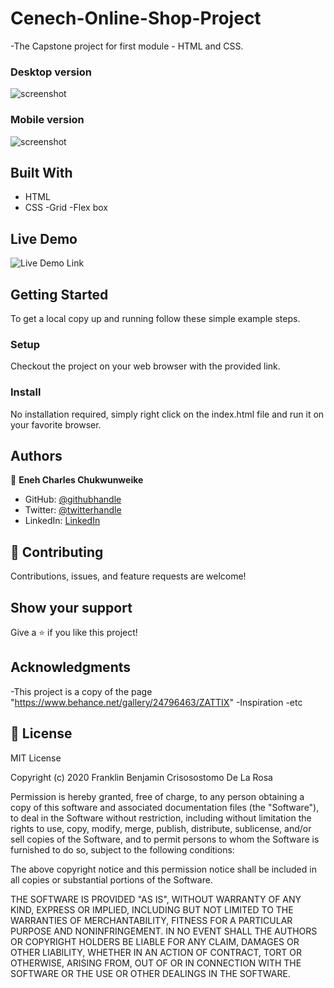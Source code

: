# Cenech-Online-Shop-Project
-The Capstone project for first module - HTML and CSS.


### Desktop version

![screenshot](/home/emperor/Desktop/Microverse/projects/Capstone-Projects/Capstone1/final-submit/Cenech-Online-Shop-Project/images/desktop-view.png)

### Mobile version

![screenshot](/home/emperor/Desktop/Microverse/projects/Capstone-Projects/Capstone1/final-submit/Cenech-Online-Shop-Project/images/mobile-view.png)



## Built With

- HTML
- CSS
    -Grid
    -Flex box

## Live Demo

![Live Demo Link](https://charlyeneh.github.io/Cenech-Online-Shop-Project/)

## Getting Started


To get a local copy up and running follow these simple example steps.


### Setup
Checkout the project on your web browser with the provided link.

### Install
No installation required, simply right click on the index.html file and run it on your favorite browser.

## Authors

👤 **Eneh Charles Chukwunweike**

- GitHub: [@githubhandle](https://github.com/charlyeneh)
- Twitter: [@twitterhandle](https://twitter.com/ProgrammerBaby?s=09)
- LinkedIn: [LinkedIn](https://www.linkedin.com/in/charles-chukwunweike-eneh-5345a2147)

## 🤝 Contributing

Contributions, issues, and feature requests are welcome!

## Show your support

Give a ⭐️ if you like this project!

## Acknowledgments

-This project is a copy of the page "https://www.behance.net/gallery/24796463/ZATTIX"
-Inspiration
-etc

## 📝 License

MIT License

Copyright (c) 2020 Franklin Benjamin Crisosostomo De La Rosa

Permission is hereby granted, free of charge, to any person obtaining a copy
of this software and associated documentation files (the "Software"), to deal
in the Software without restriction, including without limitation the rights
to use, copy, modify, merge, publish, distribute, sublicense, and/or sell
copies of the Software, and to permit persons to whom the Software is
furnished to do so, subject to the following conditions:

The above copyright notice and this permission notice shall be included in all
copies or substantial portions of the Software.

THE SOFTWARE IS PROVIDED "AS IS", WITHOUT WARRANTY OF ANY KIND, EXPRESS OR
IMPLIED, INCLUDING BUT NOT LIMITED TO THE WARRANTIES OF MERCHANTABILITY,
FITNESS FOR A PARTICULAR PURPOSE AND NONINFRINGEMENT. IN NO EVENT SHALL THE
AUTHORS OR COPYRIGHT HOLDERS BE LIABLE FOR ANY CLAIM, DAMAGES OR OTHER
LIABILITY, WHETHER IN AN ACTION OF CONTRACT, TORT OR OTHERWISE, ARISING FROM,
OUT OF OR IN CONNECTION WITH THE SOFTWARE OR THE USE OR OTHER DEALINGS IN THE
SOFTWARE.
